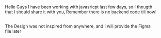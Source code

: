 Hello Guys I have been working with javasricpt last few days, so I thougth that I should share it with you, Remember there is no backend code till now! <br><br>

The Design was not inspired from anywhere, and i will provide the Figma file later
